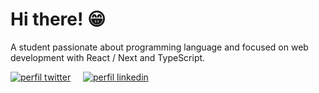 # Hi there! 😁

A student passionate about programming language and focused on web development with React / Next and TypeScript.

<p>
  <a href="https://twitter.com/jonathaalvess1"><img src="https://img.shields.io/twitter/url?style=social&url=https%3A%2F%2Ftwitter.com%2Fjonathaalvess1" alt="perfil twitter" /></a> &nbsp;&nbsp;&nbsp;
  <a href="https://www.linkedin.com/in/jonathan-alves-5b27551a8/"><img src="https://img.shields.io/twitter/url?label=LinkedIn&logo=linkedin&style=social&url=https%3A%2F%2Fwww.linkedin.com%2Fin%2Fjonathan-alves-5b27551a8%2F" alt="perfil linkedin" /></a>
</p>
